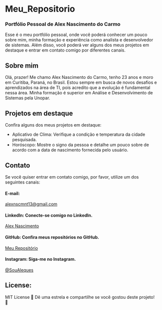 # Meu_Repositorio
### Portfólio Pessoal de Alex Nascimento do Carmo
Esse é o meu portfólio pessoal, onde você poderá conhecer um pouco sobre mim, minha formação e experiência como analista e desenvolvedor de sistemas. Além disso, você poderá ver alguns dos meus projetos em destaque e entrar em contato comigo por diferentes canais.

## Sobre mim
Olá, prazer! Me chamo Alex Nascimento do Carmo, tenho 23 anos e moro em Curitiba, Paraná, no Brasil. Estou sempre em busca de novos desafios e aprendizados na área de TI, pois acredito que a evolução é fundamental nessa área. Minha formação é superior em Análise e Desenvolvimento de Sistemas pela Unopar.

## Projetos em destaque
Confira alguns dos meus projetos em destaque:

* Aplicativo de Clima: Verifique a condição e temperatura da cidade pesquisada.
* Horóscopo: Mostre o signo da pessoa e detalhe um pouco sobre de acordo com a data de nascimento fornecida pelo usuário.

## Contato
Se você quiser entrar em contato comigo, por favor, utilize um dos seguintes canais:

#### <box-icon name='gmail' type='logo' ></box-icon> E-mail:
[alexnscmnt13@gmail.com](mailto:alexnscmnt13@gmail.com)
#### <box-icon type='logo' name='linkedin'></box-icon> LinkedIn: Conecte-se comigo no LinkedIn.
[Alex Nascimento](https://www.linkedin.com/in/soualeques)
#### <box-icon name='github' type='logo' ></box-icon> GitHub: Confira meus repositórios no GitHub.
[Meu Repositório](http://github.com/SouAleques)
#### <box-icon name='instagram-alt' type='logo' ></box-icon> Instagram: Siga-me no Instagram.
[@SouAleques](http://instagram.com/soualeques/)

## License:
MIT License
🌟 Dê uma estrela e compartilhe se você gostou deste projeto! 🌟